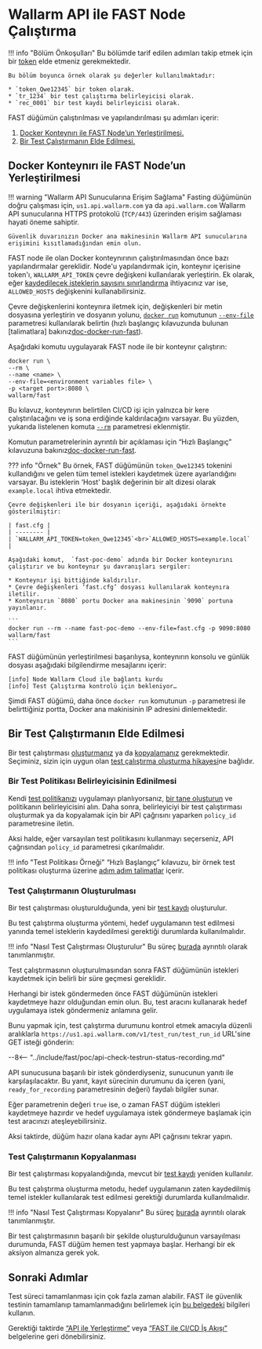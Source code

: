 [anchor-node]:                      #docker-container-ile-fast-node-un-yerlestirilmesi
[anchor-testrun]:                   #test-calistirmanin-elde-edilmesi
[anchor-testrun-creation]:          #test-calistirmanin-olusturulmasi
[anchor-testrun-copying]:           #test-calistirmanin-kopyalanması

[doc-limit-requests]:               ../operations/env-variables.md#kaydedilecek-isteklerin-sayisini-sinirlama
[doc-get-token]:                    prerequisites.md#anchor-token
[doc-testpolicy]:                   ../operations/internals.md#fast-test-politikasi
[doc-inactivity-timeout]:           ../operations/internals.md#test-calistirma
[doc-allowed-hosts-example]:        ../qsg/deployment.md#3-gerekli-cevre-degiskenlerini-iceren-bir-dosya-hazirlama
[doc-testpolicy-creation-example]:  ../qsg/test-preparation.md#2-xss-acikliklarina-yonelik-bir-test-politikasi-olusturma
[doc-docker-run-fast]:              ../qsg/deployment.md#4-fast-node-docker-container-inin-yerlestirilmesi
[doc-state-description]:            ../operations/check-testrun-status.md
[doc-testing-scenarios]:            ../operations/internals.md#test-calistirma
[doc-testrecord]:                   ../operations/internals.md#test-kaydi
[doc-create-testrun]:               ../operations/create-testrun.md
[doc-copy-testrun]:                 ../operations/copy-testrun.md
[doc-waiting-for-tests]:            waiting-for-tests.md

[link-wl-portal-new-policy]:        https://us1.my.wallarm.com/testing/policies/new#genel

[link-docker-envfile]:              https://docs.docker.com/engine/reference/commandline/run/#set-environment-variables--e---env---env-file
[link-docker-run]:                  https://docs.docker.com/engine/reference/commandline/run/
[link-docker-rm]:                   https://docs.docker.com/engine/reference/run/#temizle---rm

[doc-integration-overview]:         integration-overview.md
[doc-integration-overview-api]:     integration-overview-api.md


#   Wallarm API ile FAST Node Çalıştırma

!!! info "Bölüm Önkoşulları"
    Bu bölümde tarif edilen adımları takip etmek için bir [token][doc-get-token] elde etmeniz gerekmektedir.
    
    Bu bölüm boyunca örnek olarak şu değerler kullanılmaktadır:
    
    * `token_Qwe12345` bir token olarak.
    * `tr_1234` bir test çalıştırma belirleyicisi olarak.
    * `rec_0001` bir test kaydi belirleyicisi olarak.

FAST düğümün çalıştırılması ve yapılandırılması şu adımları içerir:
1. [Docker Konteynırı ile FAST Node’un Yerleştirilmesi.][anchor-node]
2. [Bir Test Çalıştırmanın Elde Edilmesi.][anchor-testrun]

## Docker Konteynırı ile FAST Node’un Yerleştirilmesi

!!! warning "Wallarm API Sunucularına Erişim Sağlama"
    Fasting düğümünün doğru çalışması için, `us1.api.wallarm.com` ya da `api.wallarm.com` Wallarm API sunucularına HTTPS protokolü (`TCP/443`) üzerinden erişim sağlaması hayati öneme sahiptir.
    
    Güvenlik duvarınızın Docker ana makinesinin Wallarm API sunucularına erişimini kısıtlamadığından emin olun.

FAST node ile olan Docker konteynırının çalıştırılmasından önce bazı yapılandırmalar gereklidir. Node'u yapılandırmak için, konteynır içerisine token'ı, `WALLARM_API_TOKEN` çevre değişkeni kullanılarak yerleştirin. Ek olarak, eğer [kaydedilecek isteklerin sayısını sınırlandırma][doc-limit-requests] ihtiyacınız var ise, `ALLOWED_HOSTS` değişkenini kullanabilirsiniz.

Çevre değişkenlerini konteynıra iletmek için, değişkenleri bir metin dosyasına yerleştirin ve dosyanın yolunu, [`docker run`][link-docker-run] komutunun [`--env-file`][link-docker-envfile] parametresi kullanılarak belirtin (hızlı başlangıç kılavuzunda bulunan [talimatlara] bakınız[doc-docker-run-fast]).

Aşağıdaki komutu uygulayarak FAST node ile bir konteynır çalıştırın:

```
docker run \ 
--rm \
--name <name> \
--env-file=<environment variables file> \
-p <target port>:8080 \
wallarm/fast 
```

Bu kılavuz, konteynırın belirtilen CI/CD işi için yalnızca bir kere çalıştırılacağını ve iş sona erdiğinde kaldırılacağını varsayar. Bu yüzden, yukarıda listelenen komuta [`--rm`][link-docker-rm] parametresi eklenmiştir.

Komutun parametrelerinin ayrıntılı bir açıklaması için “Hızlı Başlangıç” kılavuzuna bakınız[doc-docker-run-fast].

??? info "Örnek"
    Bu örnek, FAST düğümünün `token_Qwe12345` tokenini kullandığını ve gelen tüm temel istekleri kaydetmek üzere ayarlandığını varsayar. Bu isteklerin ‘Host’ başlık değerinin bir alt dizesi olarak `example.local` ihtiva etmektedir.  

    Çevre değişkenleri ile bir dosyanın içeriği, aşağıdaki örnekte gösterilmiştir:

    | fast.cfg |
    | -------- |
    | `WALLARM_API_TOKEN=token_Qwe12345`<br>`ALLOWED_HOSTS=example.local` |

    Aşağıdaki komut,  `fast-poc-demo` adında bir Docker konteynırını çalıştırır ve bu konteynır şu davranışları sergiler:
    
    * Konteynır işi bittiğinde kaldırılır.
    * Çevre değişkenleri ‘fast.cfg’ dosyası kullanılarak konteynıra iletilir. 
    * Konteynırın `8080` portu Docker ana makinesinin `9090` portuna yayınlanır.

    ```
    docker run --rm --name fast-poc-demo --env-file=fast.cfg -p 9090:8080  wallarm/fast
    ```

FAST düğümünün yerleştirilmesi başarılıysa, konteynırın konsolu ve günlük dosyası aşağıdaki bilgilendirme mesajlarını içerir:

```
[info] Node Wallarm Cloud ile bağlantı kurdu
[info] Test Çalıştırma kontrolü için bekleniyor…
```

Şimdi FAST düğümü, daha önce `docker run` komutunun `-p` parametresi ile belirttiğiniz portta, Docker ana makinisinin IP adresini dinlemektedir.

##  Bir Test Çalıştırmanın Elde Edilmesi

Bir test çalıştırması [oluşturmanız][anchor-testrun-creation] ya da [kopyalamanız][anchor-testrun-copying] gerekmektedir. Seçiminiz, sizin için uygun olan [test çalıştırma oluşturma hikayesi][doc-testing-scenarios]ne bağlıdır.

### Bir Test Politikası Belirleyicisinin Edinilmesi

Kendi [test politikanızı][doc-testpolicy] uygulamayı planlıyorsanız, [bir tane oluşturun][link-wl-portal-new-policy] ve politikanın belirleyicisini alın. Daha sonra, belirleyiciyi bir test çalıştırması oluşturmak ya da kopyalamak için bir API çağrısını yaparken `policy_id` parametresine iletin. 

Aksi halde, eğer varsayılan test politikasını kullanmayı seçerseniz, API çağrısından `policy_id` parametresi çıkarılmalıdır.

!!! info "Test Politikası Örneği"
    “Hızlı Başlangıç” kılavuzu, bir örnek test politikası oluşturma üzerine [adım adım talimatlar][doc-testpolicy-creation-example] içerir.

###  Test Çalıştırmanın Oluşturulması

Bir test çalıştırması oluşturulduğunda, yeni bir [test kaydı][doc-testrecord] oluşturulur.

Bu test çalıştırma oluşturma yöntemi, hedef uygulamanın test edilmesi yanında temel isteklerin kaydedilmesi gerektiği durumlarda kullanılmalıdır.

!!! info "Nasıl Test Çalıştırması Oluşturulur"
    Bu süreç [burada][doc-create-testrun] ayrıntılı olarak tanımlanmıştır.

Test çalıştırmasının oluşturulmasından sonra FAST düğümünün istekleri kaydetmek için belirli bir süre geçmesi gereklidir.

Herhangi bir istek göndermeden önce FAST düğümünün istekleri kaydetmeye hazır olduğundan emin olun. Bu, test aracını kullanarak hedef uygulamaya istek göndermeniz anlamına gelir.

Bunu yapmak için, test çalıştırma durumunu kontrol etmek amacıyla düzenli aralıklarla `https://us1.api.wallarm.com/v1/test_run/test_run_id` URL'sine GET isteği gönderin:

--8<-- "../include/fast/poc/api-check-testrun-status-recording.md"

API sunucusuna başarılı bir istek gönderdiyseniz, sunucunun yanıtı ile karşılaşılacaktır. Bu yanıt, kayıt sürecinin durumunu da içeren (yani, `ready_for_recording` parametresinin değeri) faydalı bilgiler sunar.

Eğer parametrenin değeri `true` ise, o zaman FAST düğüm istekleri kaydetmeye hazırdır ve hedef uygulamaya istek göndermeye başlamak için test aracınızı ateşleyebilirsiniz.

Aksi taktirde, düğüm hazır olana kadar aynı API çağrısını tekrar yapın.

### Test Çalıştırmanın Kopyalanması

Bir test çalıştırması kopyalandığında, mevcut bir [test kaydı][doc-testrecord] yeniden kullanılır.

Bu test çalıştırma oluşturma metodu, hedef uygulamanın zaten kaydedilmiş temel istekler kullanılarak test edilmesi gerektiği durumlarda kullanılmalıdır.

!!! info "Nasıl Test Çalıştırması Kopyalanır"
    Bu süreç [burada][doc-copy-testrun] ayrıntılı olarak tanımlanmıştır.

Bir test çalıştırmasının başarılı bir şekilde oluşturulduğunun varsayılması durumunda, FAST düğüm hemen test yapmaya başlar. Herhangi bir ek aksiyon almanıza gerek yok.

## Sonraki Adımlar

Test süreci tamamlanması için çok fazla zaman alabilir. FAST ile güvenlik testinin tamamlanıp tamamlanmadığını belirlemek için [bu belgedeki][doc-waiting-for-tests] bilgileri kullanın.

Gerektiği taktirde [“API ile Yerleştirme”][doc-integration-overview-api] veya [“FAST ile CI/CD İş Akışı”][doc-integration-overview] belgelerine geri dönebilirsiniz. 